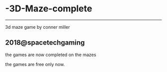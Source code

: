 # -3D-Maze-complete



-------------------------------------------------------------------------------------------------------------------------------------------

3d maze game 
by conner miller

2018@spacetechgaming
-------------------------------------------------------------------------------------------------------------------------------------------

the games are now completed on the mazes

the games are free only now.

